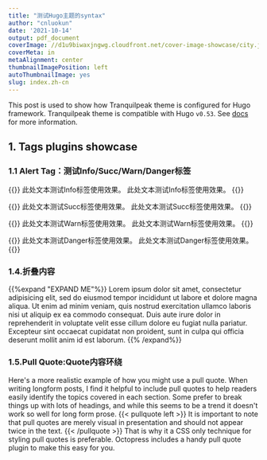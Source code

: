 ```yaml
---
title: "测试Hugo主题的syntax"
author: "cnluokun"
date: '2021-10-14'
output: pdf_document
coverImage: //d1u9biwaxjngwg.cloudfront.net/cover-image-showcase/city.jpg
coverMeta: in
metaAlignment: center
thumbnailImagePosition: left
autoThumbnailImage: yes
slug: index.zh-cn
---
```

This post is used to show how Tranquilpeak theme is configured for Hugo framework. Tranquilpeak theme is compatible with Hugo `v0.53`. See [docs](https://github.com/kakawait/hugo-tranquilpeak-theme/blob/master/docs/user.md#tags) for more information.
<!--more-->


## 1. Tags plugins showcase
### 1.1 Alert Tag：测试Info/Succ/Warn/Danger标签
{{<alert info>}}
此处文本测试Info标签使用效果。
此处文本测试Info标签使用效果。
{{</alert>}}

{{<alert success>}}
此处文本测试Succ标签使用效果。
此处文本测试Succ标签使用效果。
{{</alert>}}

{{<alert warning>}}
此处文本测试Warn标签使用效果。
此处文本测试Warn标签使用效果。
{{</alert>}}

{{<alert danger>}}
此处文本测试Danger标签使用效果。
此处文本测试Danger标签使用效果。
{{</alert>}}

### 1.4.折叠内容
{{%expand "EXPAND ME"%}}
Lorem ipsum dolor sit amet, consectetur adipisicing elit, sed do eiusmod
tempor incididunt ut labore et dolore magna aliqua. Ut enim ad minim veniam,
quis nostrud exercitation ullamco laboris nisi ut aliquip ex ea commodo
consequat. Duis aute irure dolor in reprehenderit in voluptate velit esse
cillum dolore eu fugiat nulla pariatur. Excepteur sint occaecat cupidatat non
proident, sunt in culpa qui officia deserunt mollit anim id est laborum.
{{% /expand%}}

### 1.5.Pull Quote:Quote内容环绕

Here's a more realistic example of how you might use a pull quote. When writing longform posts, I find it helpful to include pull quotes to help readers easily identify the topics covered in each section. Some prefer to break things up with lots of headings, and while this seems to be a trend it doesn't work so well for long form prose. 
{{< pullquote left >}}
It is important to note that pull quotes are merely visual in presentation and should not appear twice in the text.
{{< /pullquote >}} 
That is why it a CSS only technique for styling pull quotes is preferable. Octopress includes a handy pull quote plugin to make this easy for you.

